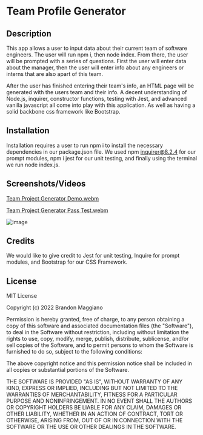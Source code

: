 # Team Profile Generator

## Description

This app allows a user to input data about their current team of software engineers. The user will run npm i, then node index. From there, the user will be prompted with a series of questions. First the user will enter data about the manager, then the user will enter info about any engineers or interns that are also apart of this team. 

After the user has finished entering their team's info, an HTML page will be generated with the users team and their info. A decent understanding of Node.js, inquirer, constructor functions, testing with Jest, and advanced vanilla javascript all come into play with this application. As well as having a solid backbone css framework like Bootstrap.

## Installation

Installation requires a user to run npm i to install the necessary dependencies in our package.json file. We used npm inquirer@8.2.4 for our prompt modules, npm i jest for our unit testing, and finally using the terminal we run node index.js.

## Screenshots/Videos

[Team Project Generator Demo.webm](https://user-images.githubusercontent.com/103971233/195466183-ddc85fe0-b205-475c-8a58-e242c7800fe1.webm)

[Team Project Generator Pass Test.webm](https://user-images.githubusercontent.com/103971233/195466190-61055098-16b7-4fc7-a029-74fceab6511d.webm)

![image](https://user-images.githubusercontent.com/103971233/195466475-2238b7c3-0144-4ad5-b4b8-46f8f32f3790.png)

## Credits

We would like to give credit to Jest for unit testing, Inquire for prompt modules, and Bootstrap for our CSS Framework.

## License

MIT License

Copyright (c) 2022 Brandon Maggiano

Permission is hereby granted, free of charge, to any person obtaining a copy
of this software and associated documentation files (the "Software"), to deal
in the Software without restriction, including without limitation the rights
to use, copy, modify, merge, publish, distribute, sublicense, and/or sell
copies of the Software, and to permit persons to whom the Software is
furnished to do so, subject to the following conditions:

The above copyright notice and this permission notice shall be included in all
copies or substantial portions of the Software.

THE SOFTWARE IS PROVIDED "AS IS", WITHOUT WARRANTY OF ANY KIND, EXPRESS OR
IMPLIED, INCLUDING BUT NOT LIMITED TO THE WARRANTIES OF MERCHANTABILITY,
FITNESS FOR A PARTICULAR PURPOSE AND NONINFRINGEMENT. IN NO EVENT SHALL THE
AUTHORS OR COPYRIGHT HOLDERS BE LIABLE FOR ANY CLAIM, DAMAGES OR OTHER
LIABILITY, WHETHER IN AN ACTION OF CONTRACT, TORT OR OTHERWISE, ARISING FROM,
OUT OF OR IN CONNECTION WITH THE SOFTWARE OR THE USE OR OTHER DEALINGS IN THE
SOFTWARE.
